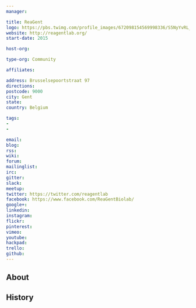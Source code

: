 ```yaml
---
manager:

title: ReaGent
logo: https://pbs.twimg.com/profile_images/672098154569998336/S5NyYvRL_400x400.jpg
website: http://reagentlab.org/
start-date: 2015

host-org:

type-org: Community

affiliates:

address: Brusselsepoortstraat 97
directions:
postcode: 9000
city: Gent
state:
country: Belgium

tags:
-
-

email:
blog:
rss:
wiki:
forum:
mailinglist:
irc:
gitter:
slack:
meetup:
twitter: https://twitter.com/reagentlab
facebook: https://www.facebook.com/ReaGentBiolab/
google+:
linkedin:
instagram:
flickr:
pinterest:
vimeo:
youtube:
hackpad:
trello:
github:
---
```


## About

## History

